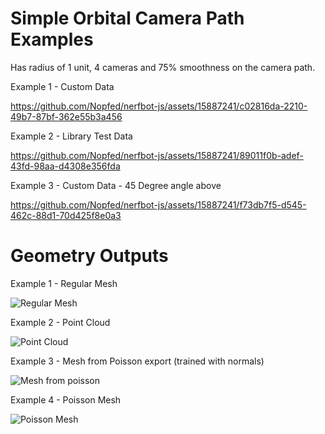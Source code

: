 # Simple Orbital Camera Path Examples

Has radius of 1 unit, 4 cameras and 75% smoothness on the camera path.


Example 1 - Custom Data



https://github.com/Nopfed/nerfbot-js/assets/15887241/c02816da-2210-49b7-87bf-362e55b3a456



Example 2 - Library Test Data



https://github.com/Nopfed/nerfbot-js/assets/15887241/89011f0b-adef-43fd-98aa-d4308e356fda


Example 3 - Custom Data - 45 Degree angle above


https://github.com/Nopfed/nerfbot-js/assets/15887241/f73db7f5-d545-462c-88d1-70d425f8e0a3



# Geometry Outputs

Example 1 - Regular Mesh

![Regular Mesh](https://github.com/Nopfed/nerfbot-js/assets/15887241/02e60087-a6cf-4b81-828b-3db5d79d963a)



Example 2 - Point Cloud

![Point Cloud](https://github.com/Nopfed/nerfbot-js/assets/15887241/51bca1b0-4f89-4b44-b516-1e93f8a64133)



Example 3 - Mesh from Poisson export (trained with normals)

![Mesh from poisson](https://github.com/Nopfed/nerfbot-js/assets/15887241/b636ea6b-5f69-48d6-a4f7-48f5e25a39d9)



Example 4 - Poisson Mesh

![Poisson Mesh](https://github.com/Nopfed/nerfbot-js/assets/15887241/f580894c-28f1-46e6-9162-879bf44d4ec5)


